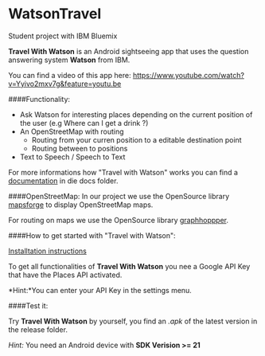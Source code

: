 # WatsonTravel
Student project with IBM Bluemix 

**Travel With Watson** is an Android sightseeing app that uses the question answering system **Watson** from IBM.

You can find a video of this app here: https://www.youtube.com/watch?v=Yyivo2mxv7g&feature=youtu.be

####Functionality:
- Ask Watson for interesting places depending on the current position of the user (e.g Where can I get a drink ?) 
- An OpenStreetMap with routing
  - Routing from your curren position to a editable destination point
  - Routing between to positions
- Text to Speech / Speech to Text

For more informations how "Travel with Watson" works you can find a [documentation](https://github.com/tudarmstadt-lt/WatsonTravel/blob/master/docs/Travel_with_Watson_documentation.pdf) in die docs folder.

####OpenStreetMap:
In our project we use the OpenSource library [mapsforge](https://github.com/mapsforge/mapsforge) to display OpenStreetMap maps.

For routing on maps we use the OpenSource library [graphhoppper](https://github.com/graphhopper/graphhopper).

####How to get started with "Travel with Watson":

[Installtation instructions](https://github.com/tudarmstadt-lt/WatsonTravel/blob/master/docs/getting_started.md)

To get all functionalities of **Travel With Watson** you nee a Google API Key that have the Places API activated. 

*Hint:*You can enter your API Key in the settings menu. 

####Test it:

Try **Travel With Watson** by yourself, you find an *.apk* of the latest version in the release folder.

*Hint:* You need an Android device with **SDK Verision >= 21**


